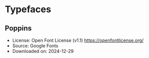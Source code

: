 # Typefaces

## Poppins

- License: Open Font License (v1.1) <https://openfontlicense.org/>
- Source: Google Fonts
- Downloaded on: 2024-12-29
